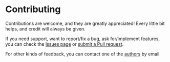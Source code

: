 # Contributing

Contributions are welcome, and they are greatly appreciated! Every little bit helps, and credit will always be given.

If you need support, want to report/fix a bug, ask for/implement features, you can check the
[Issues page](https://github.com/logics4ai-sapienza/hoa-utils/issues)
or [submit a Pull request](https://github.com/logics4ai-sapienza/hoa-utils/pulls).

For other kinds of feedback, you can contact one of the
[authors](./authors.md) by email.
